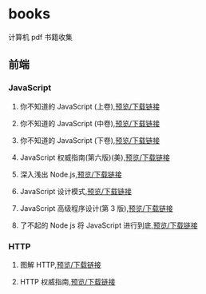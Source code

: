# books

计算机 pdf 书籍收集

## 前端

### JavaScript

1. 你不知道的 JavaScript (上卷),[预览/下载链接](https://image.xjq.icu/books/%E5%89%8D%E7%AB%AF/JavaScript/%E4%BD%A0%E4%B8%8D%E7%9F%A5%E9%81%93%E7%9A%84JavaScript%E4%B8%8A%E5%8D%B7.pdf)

2. 你不知道的 JavaScript (中卷),[预览/下载链接](https://image.xjq.icu/books/%E5%89%8D%E7%AB%AF/JavaScript/%E4%BD%A0%E4%B8%8D%E7%9F%A5%E9%81%93%E7%9A%84JavaScript%EF%BC%88%E4%B8%AD%E5%8D%B7%EF%BC%89.pdf)

3. 你不知道的 JavaScript (下卷),[预览/下载链接](https://image.xjq.icu/books/%E5%89%8D%E7%AB%AF/JavaScript/%E4%BD%A0%E4%B8%8D%E7%9F%A5%E9%81%93%E7%9A%84%20JavaScript%EF%BC%88%E4%B8%8B%E5%8D%B7%EF%BC%89.pdf)

4. JavaScript 权威指南(第六版)(美),[预览/下载链接](https://image.xjq.icu/books/%E5%89%8D%E7%AB%AF/JavaScript/JavaScript%E6%9D%83%E5%A8%81%E6%8C%87%E5%8D%97%28%E7%AC%AC%E5%85%AD%E7%89%88%29%28%E7%BE%8E%29.pdff)

5. 深入浅出 Node.js,[预览/下载链接](https://image.xjq.icu/books/%E5%89%8D%E7%AB%AF/JavaScript/%E6%B7%B1%E5%85%A5%E6%B5%85%E5%87%BANode.js.pdf)

6. JavaScript 设计模式,[预览/下载链接](https://image.xjq.icu/books/%E5%89%8D%E7%AB%AF/JavaScript/JavaScript%E8%AE%BE%E8%AE%A1%E6%A8%A1%E5%BC%8F.pdf)

7. JavaScript 高级程序设计(第 3 版),[预览/下载链接](https://image.xjq.icu/books/%E5%89%8D%E7%AB%AF/JavaScript/JavaScript%E9%AB%98%E7%BA%A7%E7%A8%8B%E5%BA%8F%E8%AE%BE%E8%AE%A1%28%E7%AC%AC3%E7%89%88%29.pdf)

8. 了不起的 Node js 将 JavaScript 进行到底,[预览/下载链接](https://image.xjq.icu/books/%E5%89%8D%E7%AB%AF/JavaScript/%E4%BA%86%E4%B8%8D%E8%B5%B7%E7%9A%84Node%20%20js%20%20%E5%B0%86JavaScript%E8%BF%9B%E8%A1%8C%E5%88%B0%E5%BA%95.pdf)

### HTTP

1. 图解 HTTP,[预览/下载链接](https://image.xjq.icu/books/%E5%89%8D%E7%AB%AF/HTTP/%E5%9B%BE%E8%A7%A3HTTP.pdf)

2. HTTP 权威指南,[预览/下载链接](https://image.xjq.icu/books/%E5%89%8D%E7%AB%AF/HTTP/HTTP%E6%9D%83%E5%A8%81%E6%8C%87%E5%8D%97.pdf)
